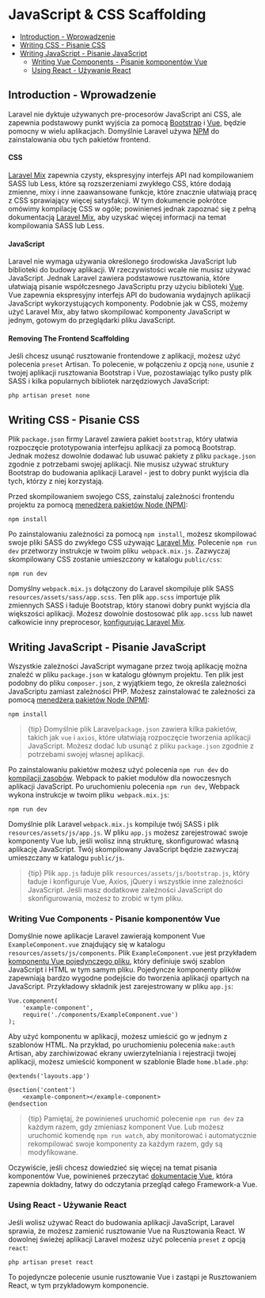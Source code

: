 # JavaScript & CSS Scaffolding

- [Introduction - Wprowadzenie](#introduction)
- [Writing CSS - Pisanie CSS](#writing-css)
- [Writing JavaScript - Pisanie JavaScript](#writing-javascript)
    - [Writing Vue Components - Pisanie komponentów Vue](#writing-vue-components)
    - [Using React - Używanie React](#using-react)

<a name="introduction"></a>
## Introduction - Wprowadzenie

Laravel nie dyktuje używanych pre-procesorów JavaScript ani CSS, ale zapewnia podstawowy punkt wyjścia za pomocą [Bootstrap](https://getbootstrap.com/) i [Vue](https://vuejs.org), będzie pomocny w wielu aplikacjach. Domyślnie Laravel używa [NPM](https://www.npmjs.org) do zainstalowania obu tych pakietów frontend.

#### CSS

[Laravel Mix](/docs/{{version}}/mix) zapewnia czysty, ekspresyjny interfejs API nad kompilowaniem SASS lub Less, które są rozszerzeniami zwykłego CSS, które dodają zmienne, mixy i inne zaawansowane funkcje, które znacznie ułatwiają pracę z CSS sprawiający więcej satysfakcji. W tym dokumencie pokrótce omówimy kompilację CSS w ogóle; powinieneś jednak zapoznać się z pełną dokumentacją [Laravel Mix](/docs/{{version}}/mix), aby uzyskać więcej informacji na temat kompilowania SASS lub Less.

#### JavaScript

Laravel nie wymaga używania określonego środowiska JavaScript lub biblioteki do budowy aplikacji. W rzeczywistości wcale nie musisz używać JavaScript. Jednak Laravel zawiera podstawowe rusztowania, które ułatwiają pisanie współczesnego JavaScriptu przy użyciu biblioteki [Vue](https://vuejs.org). Vue zapewnia ekspresyjny interfejs API do budowania wydajnych aplikacji JavaScript wykorzystujących komponenty. Podobnie jak w CSS, możemy użyć Laravel Mix, aby łatwo skompilować komponenty JavaScript w jednym, gotowym do przeglądarki pliku JavaScript.

#### Removing The Frontend Scaffolding

Jeśli chcesz usunąć rusztowanie frontendowe z aplikacji, możesz użyć polecenia `preset` Artisan. To polecenie, w połączeniu z opcją `none`, usunie z twojej aplikacji rusztowania Bootstrap i Vue, pozostawiając tylko pusty plik SASS i kilka popularnych bibliotek narzędziowych JavaScript:

    php artisan preset none

<a name="writing-css"></a>
## Writing CSS  - Pisanie CSS

Plik `package.json` firmy Laravel zawiera pakiet `bootstrap`, który ułatwia rozpoczęcie prototypowania interfejsu aplikacji za pomocą Bootstrap. Jednak możesz dowolnie dodawać lub usuwać pakiety z pliku `package.json` zgodnie z potrzebami swojej aplikacji. Nie musisz używać struktury Bootstrap do budowania aplikacji Laravel - jest to dobry punkt wyjścia dla tych, którzy z niej korzystają.

Przed skompilowaniem swojego CSS, zainstaluj zależności frontendu projektu za pomocą [menedżera pakietów Node (NPM)](https://www.npmjs.org):

    npm install

Po zainstalowaniu zależności za pomocą `npm install`, możesz skompilować swoje pliki SASS do zwykłego CSS używając [Laravel Mix](/docs/{{version}}/mix#working-with-stylesheets). Polecenie `npm run dev` przetworzy instrukcje w twoim pliku` webpack.mix.js`. Zazwyczaj skompilowany CSS zostanie umieszczony w katalogu `public/css`:

    npm run dev

Domyślny `webpack.mix.js` dołączony do Laravel skompiluje plik SASS `resources/assets/sass/app.scss`. Ten plik `app.scss` importuje plik zmiennych SASS i ładuje Bootstrap, który stanowi dobry punkt wyjścia dla większości aplikacji. Możesz dowolnie dostosować plik `app.scss` lub nawet całkowicie inny preprocesor, [konfigurując Laravel Mix](/docs/{{version}}/mix).

<a name="writing-javascript"></a>
## Writing JavaScript  - Pisanie JavaScript

Wszystkie zależności JavaScript wymagane przez twoją aplikację można znaleźć w pliku `package.json` w katalogu głównym projektu. Ten plik jest podobny do pliku `composer.json`, z wyjątkiem tego, że określa zależności JavaScriptu zamiast zależności PHP. Możesz zainstalować te zależności za pomocą [menedżera pakietów Node (NPM)](https://www.npmjs.org):

    npm install

> {tip} Domyślnie plik Laravel`package.json` zawiera kilka pakietów, takich jak `vue` i `axios`, które ułatwiają rozpoczęcie tworzenia aplikacji JavaScript. Możesz dodać lub usunąć z pliku `package.json` zgodnie z potrzebami swojej własnej aplikacji.

Po zainstalowaniu pakietów możesz użyć polecenia `npm run dev` do [kompilacji zasobów](/docs/{{version}}/mix). Webpack to pakiet modułów dla nowoczesnych aplikacji JavaScript. Po uruchomieniu polecenia `npm run dev`, Webpack wykona instrukcje w twoim pliku` webpack.mix.js`:

    npm run dev

Domyślnie plik Laravel `webpack.mix.js` kompiluje twój SASS i plik `resources/assets/js/app.js`. W pliku `app.js` możesz zarejestrować swoje komponenty Vue lub, jeśli wolisz inną strukturę, skonfigurować własną aplikację JavaScript. Twój skompilowany JavaScript będzie zazwyczaj umieszczany w katalogu `public/js`.

> {tip} Plik `app.js` ładuje plik `resources/assets/js/bootstrap.js`, który ładuje i konfiguruje Vue, Axios, jQuery i wszystkie inne zależności JavaScript. Jeśli masz dodatkowe zależności JavaScript do skonfigurowania, możesz to zrobić w tym pliku.

<a name="writing-vue-components"></a>
### Writing Vue Components  - Pisanie komponentów Vue

Domyślnie nowe aplikacje Laravel zawierają komponent Vue `ExampleComponent.vue` znajdujący się w katalogu `resources/assets/js/components`. Plik `ExampleComponent.vue` jest przykładem [komponentu Vue pojedynczego pliku](https://vuejs.org/guide/single-file-components), który definiuje swój szablon JavaScript i HTML w tym samym pliku. Pojedyncze komponenty plików zapewniają bardzo wygodne podejście do tworzenia aplikacji opartych na JavaScript. Przykładowy składnik jest zarejestrowany w pliku `app.js`:

    Vue.component(
        'example-component',
        require('./components/ExampleComponent.vue')
    );

Aby użyć komponentu w aplikacji, możesz umieścić go w jednym z szablonów HTML. Na przykład, po uruchomieniu polecenia `make:auth` Artisan, aby zarchiwizować ekrany uwierzytelniania i rejestracji twojej aplikacji, możesz umieścić komponent w szablonie Blade `home.blade.php`:

    @extends('layouts.app')

    @section('content')
        <example-component></example-component>
    @endsection

> {tip} Pamiętaj, że powinieneś uruchomić polecenie `npm run dev` za każdym razem, gdy zmieniasz komponent Vue. Lub możesz uruchomić komendę `npm run watch`, aby monitorować i automatycznie rekompilować swoje komponenty za każdym razem, gdy są modyfikowane.

Oczywiście, jeśli chcesz dowiedzieć się więcej na temat pisania komponentów Vue, powinieneś przeczytać [dokumentację Vue](https://vuejs.org/guide/), która zapewnia dokładny, łatwy do odczytania przegląd całego Framework-a Vue.

<a name="using-react"></a>
### Using React  - Używanie React

Jeśli wolisz używać React do budowania aplikacji JavaScript, Laravel sprawia, że możesz zamienić rusztowanie Vue na Rusztowania React. W dowolnej świeżej aplikacji Laravel możesz użyć polecenia `preset` z opcją` react`:

    php artisan preset react

To pojedyncze polecenie usunie rusztowanie Vue i zastąpi je Rusztowaniem React, w tym przykładowym komponencie.
